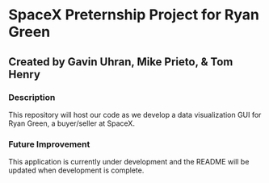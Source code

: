 # SpaceX Preternship Project for Ryan Green
## Created by Gavin Uhran, Mike Prieto, & Tom Henry
### Description
This repository will host our code as we develop a data visualization GUI for Ryan Green, a buyer/seller at SpaceX. 

### Future Improvement
This application is currently under development and the README will be updated when development is complete.